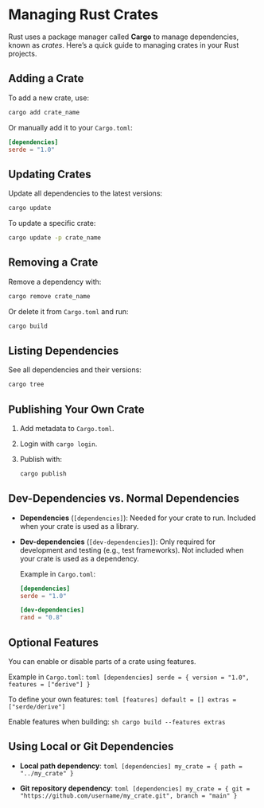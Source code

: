 # Managing Rust Crates

Rust uses a package manager called **Cargo** to manage dependencies, known as *crates*. Here’s a quick guide to managing crates in your Rust projects.

## Adding a Crate

To add a new crate, use:

```sh
cargo add crate_name
```

Or manually add it to your `Cargo.toml`:

```toml
[dependencies]
serde = "1.0"
```

## Updating Crates

Update all dependencies to the latest versions:

```sh
cargo update
```

To update a specific crate:

```sh
cargo update -p crate_name
```

## Removing a Crate

Remove a dependency with:

```sh
cargo remove crate_name
```

Or delete it from `Cargo.toml` and run:

```sh
cargo build
```

## Listing Dependencies

See all dependencies and their versions:

```sh
cargo tree
```

## Publishing Your Own Crate

1. Add metadata to `Cargo.toml`.
2. Login with `cargo login`.
3. Publish with:

    ```sh
    cargo publish
    ```

 ## Dev-Dependencies vs. Normal Dependencies

- **Dependencies** (`[dependencies]`): Needed for your crate to run. Included when your crate is used as a library.
- **Dev-dependencies** (`[dev-dependencies]`): Only required for development and testing (e.g., test frameworks). Not included when your crate is used as a dependency.

    Example in `Cargo.toml`:
    ```toml
    [dependencies]
    serde = "1.0"

    [dev-dependencies]
    rand = "0.8"
    ```

## Optional Features

You can enable or disable parts of a crate using features.

Example in `Cargo.toml`:
    ```toml
    [dependencies]
    serde = { version = "1.0", features = ["derive"] }
    ```

To define your own features:
    ```toml
    [features]
    default = []
    extras = ["serde/derive"]
    ```

Enable features when building:
    ```sh
    cargo build --features extras
    ```

## Using Local or Git Dependencies

- **Local path dependency**:
        ```toml
        [dependencies]
        my_crate = { path = "../my_crate" }
        ```

- **Git repository dependency**:
        ```toml
        [dependencies]
        my_crate = { git = "https://github.com/username/my_crate.git", branch = "main" }
        ```
